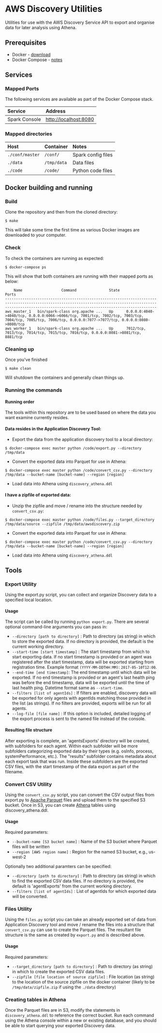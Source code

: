 # AWS Discovery Utilities
Utilities for use with the AWS Discovery Service API to export and organise data for later analysis using Athena.

## Prerequisites

* Docker - [download](https://www.docker.com/community-edition#/download)
* Docker Compose - [notes](https://docs.docker.com/compose/install/)

## Services

### Mapped Ports

The following services are available as part of the Docker Compose stack.

|Service|Address|
|:--|:--|
|Spark Console|[http://localhost:8080](http://localhost:8080)|

### Mapped directories

|Host|Container|Notes|
|:--|:--|:--|
|`./conf/master`|`/conf/`|Spark config files|
|`./data`|`/tmp/data`|Data files|
|`./code`|`/code/`|Python code files|

## Docker building and running

### Build

Clone the repository and then from the cloned directory:

	$ make
	
This will take some time the first time as various Docker images are downloaded to your computer.

### Check

To check the containers are running as expected:

	$ docker-compose ps
	
This will show that both containers are running with their mapped ports as below:

```
    Name                  Command               State                                                                             Ports
------------------------------------------------------------------------------------------------------------------------------------------------------------------------------------------------------------------
aws_master_1   bin/spark-class org.apache ...   Up      0.0.0.0:4040->4040/tcp, 0.0.0.0:6066->6066/tcp, 7001/tcp, 7002/tcp, 7003/tcp, 7004/tcp, 7005/tcp, 7006/tcp, 0.0.0.0:7077->7077/tcp, 0.0.0.0:8080->8080/tcp
aws_worker_1   bin/spark-class org.apache ...   Up      7012/tcp, 7013/tcp, 7014/tcp, 7015/tcp, 7016/tcp, 0.0.0.0:8081->8081/tcp, 8881/tcp
```
	
### Cleaning up

Once you've finished

	$ make clean
	
Will shutdown the containers and generally clean things up.

### Running the commands

#### Running order
The tools within this repository are to be used based on where the data you want examine currently resides.

#### Data resides in the Application Discovery Tool:

* Export the data from the application discovery tool to a local directory:

```
$ docker-compose exec master python /code/export.py --directory /tmp/data
```

* Convert the exported data into Parquet for use in Athena:
	
```
$ docker-compose exec master python /code/convert_csv.py --directory /tmp/data --bucket-name [bucket-name] --region [region]
```
	
* Load data into Athena using `discovery_athena.ddl`
	
#### I have a zipfile of exported data:

* Unzip the zipfile and move / rename into the structure needed by `convert_csv.py`:

```
$ docker-compose exec master python /code/files.py --target_directory /tmp/data/source --zipfile /tmp/data/awsdiscovery.zip
```

* Convert the exported data into Parquet for use in Athena:
	
```
$ docker-compose exec master python /code/convert_csv.py --directory /tmp/data --bucket-name [bucket-name] --region [region]
```

* Load data into Athena using `discovery_athena.ddl`

## Tools

### Export Utility
Using the export.py script, you can collect and organize Discovery data to a specified local location.

#### Usage 
The script can be called by running `python export.py`. There are several optional command-line arguments you can pass in:

* `--directory [path to directory]` : Path to directory (as string) in which to store the exported data. If no directory is provided, the default is the current working directory. 
* `--start-time [start timestamp]` : The start timestamp from which to start exporting data. If no start timestamp is provided or an agent was registered after the start timestamp, data will be exported starting from registration time. Example format `(YYYY-MM-DDTHH:MM)`: `2017-05-10T12:00`.
* `--end-time [end timestamp]`: The end timestamp until which data will be exported. If no end timestamp is provided or an agent's last health ping was before the end timestamp, data will be exported until the time of last health ping. Datetime format same as `--start-time`. 
* `--filters [list of agentIds]` : If filters are enabled, discovery data will be exported for only agents with agentIds matching those provided in the list (as strings). If no filters are provided, exports will be run for all agents.
* `--log-file [file name]` : If this option is included, detailed logging of the export process is sent to the named file instead of the console.

#### Resulting file structure
After exporting is complete, an 'agentsExports' directory will be created, with subfolders for each agent. Within each subfolder will be more subfolders categorizing exported data by their types (e.g. osInfo, process, systemPerformance, etc.). The "results" subfolder contains metadata about each export task that was run. Inside these subfolders are the exported CSV files, with the start timestamp of the data export as part of the filename.

### Convert CSV Utility
Using the `convert_csv.py` script, you can convert the CSV output files from export.py to [Apache Parquet](https://parquet.apache.org/) files and upload them to the specified S3 bucket. Once in S3, you can create [Athena](https://aws.amazon.com/athena/) tables using discovery_athena.ddl.

#### Usage
Required parameters:

* `--bucket-name [S3 bucket name]` : Name of the S3 bucket where Parquet files will be written
* `--region [AWS region name]` : Region for the named S3 bucket, e.g., us-west-2

Optionally two additional paramters can be specified:

* `--directory [path to directory]` : Path to directory (as string) in which to find the exported CSV data files. If no directory is provided, the default is 'agentExports' from the current working directory.
* `--filters [list of agentIds]` : List of agentIds for which exported data will be converted.

### Files Utility
Using the `files.py` script you can take an already exported set of data from Application Discovery tool and move / rename the files into a structure that `convert_csv.py` can use to create the Parquet files.  The resultant file structure is the same as created by `export.py` and is described above.

#### Usage
Required parameters:

* `--target_directory [path to directory]` : Path to directory (as string) in which to create the exported CSV data files.
* `--zipfile [file location of source zipfile]` : File location (as string) to the location of the source zipfile on the docker container (likely to be `/tmp/data/zipfile.zip` if using the `./data` directory)

### Creating tables in Athena
Once the Parquet files are in S3, modify the statements in `discovery_athena.ddl` to reference the correct bucket. Run each command using the Athena console within a new or existing database, and you should be able to start querying your exported Discovery data.
